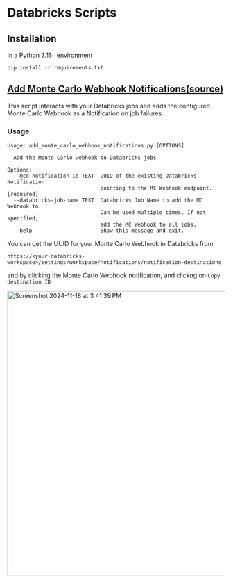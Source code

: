 # Databricks Scripts

## Installation

In a Python 3.11+ environment

```
pip install -r requirements.txt
```

## <ins> Add Monte Carlo Webhook Notifications([source](scripts/databricks/add_monte_carlo_webhook_notifications.py))</ins>

This script interacts with your Databricks jobs and adds the configured Monte Carlo Webhook as a Notification on job failures.

### Usage

```
Usage: add_monte_carlo_webhook_notifications.py [OPTIONS]

  Add the Monte Carlo webhook to Databricks jobs

Options:
  --mcd-notification-id TEXT  UUID of the existing Databricks Notification
                              pointing to the MC Webhook endpoint.  [required]
  --databricks-job-name TEXT  Databricks Job Name to add the MC Webhook to.
                              Can be used multiple times. If not specified,
                              add the MC Webhook to all jobs.
  --help                      Show this message and exit.
```

You can get the UUID for your Monte Carlo Webhook in Databricks from
```
https://<your-databricks-workspace>/settings/workspace/notifications/notification-destinations
```

and by clicking the Monte Carlo Webhook notification, and clickng on `Copy destination ID`

<img width="655" alt="Screenshot 2024-11-18 at 3 41 39 PM" src="https://github.com/user-attachments/assets/b51f852f-834c-4eeb-b81b-d9d64d10587e">
